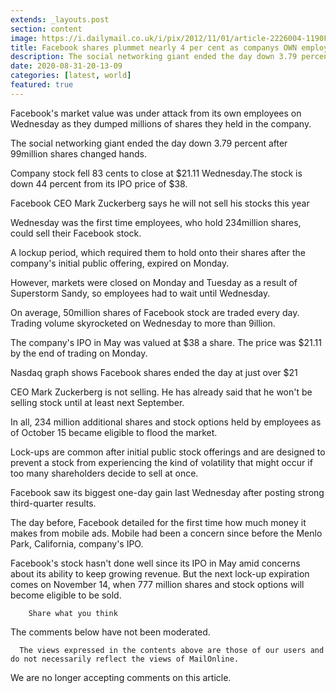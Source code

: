 ```yaml
---
extends: _layouts.post
section: content
image: https://i.dailymail.co.uk/i/pix/2012/11/01/article-2226004-1190F489000005DC-438_1024x615_large.jpg 
title: Facebook shares plummet nearly 4 per cent as companys OWN employees dump stock 
description: The social networking giant ended the day down 3.79 percent after 99million shares changed hands. Company stock fell 83 cents to close at $21.11 Wednesday. The stock is down 44 percent from its IPO price of $38. 
date: 2020-08-31-20-13-09 
categories: [latest, world] 
featured: true 
--- 
```

Facebook's market value was under attack from its own employees on Wednesday as they dumped millions of shares they held in the company.

The social networking giant ended the day down 3.79 percent after 99million shares changed hands.

Company stock fell 83 cents to close at $21.11 Wednesday.The stock is down 44 percent from its IPO price of $38. 

Facebook CEO Mark Zuckerberg says he will not sell his stocks this year

Wednesday was the first time employees, who hold 234million shares, could sell their Facebook stock. 

A lockup period, which required them to hold onto their shares after the company's initial public offering, expired on Monday. 

However, markets were closed on Monday and Tuesday as a result of Superstorm Sandy, so employees had to wait until Wednesday. 

On average, 50million shares of Facebook stock are traded every day. Trading volume skyrocketed on Wednesday to more than 9illion. 

The company's IPO in May was valued at $38 a share. The price was $21.11 by the end of trading on Monday. 

 

Nasdaq graph shows Facebook shares ended the day at just over $21

 

CEO Mark Zuckerberg is not selling. He has already said that he won't be selling stock until at least next September.

In all, 234 million additional shares and stock options held by employees as of October 15 became eligible to flood the market.

Lock-ups are common after initial public stock offerings and are designed to prevent a stock from experiencing the kind of volatility that might occur if too many shareholders decide to sell at once. 

Facebook saw its biggest one-day gain last Wednesday after posting strong third-quarter results.

 The day before, Facebook detailed for the first time how much money it makes from mobile ads. Mobile had been a concern since before the Menlo Park, California, company's IPO. 

Facebook's stock hasn't done well since its IPO in May amid concerns about its ability to keep growing revenue. But the next lock-up expiration comes on November 14, when 777 million shares and stock options will become eligible to be sold.   


	    Share what you think
          

The comments below have not been moderated.


      The views expressed in the contents above are those of our users and do not necessarily reflect the views of MailOnline.
    

We are no longer accepting comments on this article.

